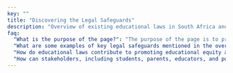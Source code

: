 ```yaml
---
key: ""
title: "Discovering the Legal Safeguards"
description: "Overview of existing educational laws in South Africa and beyond."
faq:
  "What is the purpose of the page?": "The purpose of the page is to provide an overview of existing educational laws in South Africa and beyond, highlighting legal safeguards aimed at protecting students' rights and ensuring equitable access to education. The overview covers a range of educational laws, including legislation related to educational equity, access, funding, curriculum, student rights, teacher qualifications, and overall school governance within the educational system. Educational laws may vary between countries in terms of scope, content, and enforcement mechanisms, but they generally share common goals of promoting educational equity, protecting students' rights, and ensuring quality education for all."
  "What are some examples of key legal safeguards mentioned in the overview of educational laws?": "Examples may include anti-discrimination provisions, laws guaranteeing access to education for students with disabilities or special needs, regulations ensuring teacher qualifications and professional standards, and statutes protecting students' freedom of expression."
  "How do educational laws contribute to promoting educational equity and social justice?": "Educational laws contribute to promoting equity and social justice by establishing legal frameworks that address systemic barriers to educational access and opportunity, protect students from discrimination and exploitation, and ensure accountability and transparency within the educational system."
  "How can stakeholders, including students, parents, educators, and policymakers, access information about existing educational laws and their rights within the educational system?": "Stakeholders can access information about educational laws through government websites, educational institutions, legal advocacy organizations, and community resources that provide information, guidance, and support related to educational rights and legal safeguards. This case-study is ongoing effort<!--led by policymakers, advocacy groups, and educational stakeholders--> to advocate for legislative reforms, update existing laws, and address emerging issues within the educational system. Additional resources may include legal databases, publications, training materials, workshops, and online platforms provided by government agencies, legal advocacy organizations, educational institutions, and professional associations specializing in educational law and policy."
---
```

